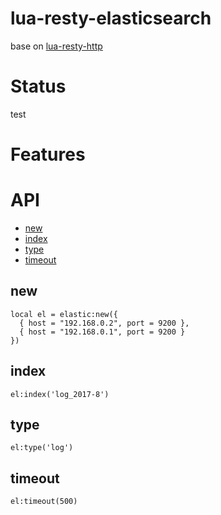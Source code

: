 # lua-resty-elasticsearch

base on [lua-resty-http](https://github.com/pintsized/lua-resty-http)

# Status
test

# Features



# API

* [new](#new)
* [index](#index)
* [type](#type)
* [timeout](#timeout)


## new

```
local el = elastic:new({
  { host = "192.168.0.2", port = 9200 },
  { host = "192.168.0.1", port = 9200 }
})
```

## index

```
el:index('log_2017-8')
```

## type

```
el:type('log')
```


## timeout

```
el:timeout(500)
```
